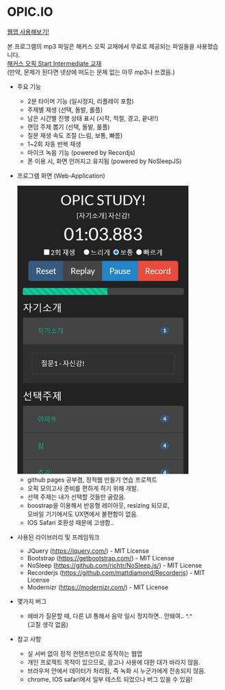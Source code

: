 # OPIC.IO

[웹앱 사용해보기!](https://gyucheol.github.io/opic.io)

본 프로그램의 mp3 파일은 해커스 오픽 교재에서 무료로 제공되는 파일들을 사용했습니다.  
[해커스 오픽 Start Intermediate 교재](http://www.kyobobook.co.kr/product/detailViewKor.laf?ejkGb=KOR&mallGb=KOR&barcode=9791158551988&orderClick=LEa&Kc=)  
(만약, 문제가 된다면 넷상에 떠도는 문제 없는 아무 mp3나 쓰겠음.)

- 주요 기능
    - 2분 타이머 기능 (일시정지, 리플레이 포함)
    - 주제별 재생 (선택, 돌발, 롤플)
    - 남은 시간별 진행 상태 표시 (시작, 적절, 경고, 끝내!!)
    - 랜덤 주제 뽑기 (선택, 돌발, 롤플)
    - 질문 재생 속도 조절 (느림, 보통, 빠름)
    - 1~2회 자동 반복 재생
    - 마이크 녹음 기능 (powered by Recordjs)
    - 폰 이용 시, 화면 안꺼지고 유지됨 (powered by NoSleepJS)

- 프로그램 화면 (Web-Application)

    <img src="./img/capture.jpg" width=400/>

    - github pages 공부겸, 정적웹 만들기 연습 프로젝트
    - 오픽 모의고사 준비를 편하게 하기 위해 개발.
    - 선택 주제는 내가 선택할 것들만 골랐음.
    - boostrap을 이용해서 반응형 레이아웃, resizing 되므로, <br/>
    모바일 기기에서도 UX면에서 불편함이 없음.
    - IOS Safari 호환성 때문에 고생함..

- 사용된 라이브러리 및 프레임워크
    - JQuery (https://jquery.com/) - MIT License
    - Bootstrap (https://getbootstrap.com/) - MIT License
    - NoSleep (https://github.com/richtr/NoSleep.js/) - MIT License
    - Recorderjs (https://github.com/mattdiamond/Recorderjs) - MIT License
    - Modernizr (https://modernizr.com/) - MIT License

- 몇가지 버그
    - 에바가 질문할 때, 다른 UI 통해서 음악 일시 정지하면.. 안돼여.. ^.^  
    (고칠 생각 없음)

- 참고 사항
    - 실 서버 없이 정적 컨텐츠만으로 동작하는 웹앱
    - 개인 프로젝트 목적이 있으므로, 광고나 사용에 대한 대가 바라지 않음.
    - 브라우저 안에서 데이터가 처리됨, 즉 녹화 시 누군가에게 전송되지 않음.
    - chrome, IOS safari에서 일부 테스트 되었으나 버그 있을 수 있음!
